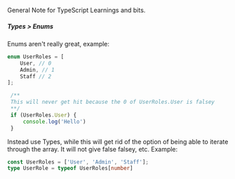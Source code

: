 General Note for TypeScript Learnings and bits.

##### Types > Enums
Enums aren't really great, example:
```ts
enum UserRoles = [
	User, // 0
	Admin, // 1
	Staff // 2
];

 /**
 This will never get hit because the 0 of UserRoles.User is falsey
 **/
 if (UserRoles.User) {
	 console.log('Hello')
 }
```

Instead use Types, while this will get rid of the option of being able to iterate through the array. It will not give false falsey, etc.
Example:
```ts
const UserRoles = ['User', 'Admin', 'Staff'];
type UserRole = typeof UserRoles[number]
```
